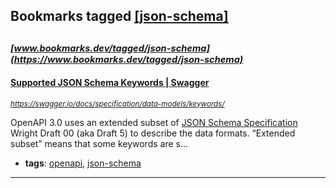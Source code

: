 ## Bookmarks tagged [[json-schema]](https://www.bookmarks.dev?q=[json-schema])

_<sup><sup>[www.bookmarks.dev/tagged/json-schema](https://www.bookmarks.dev/tagged/json-schema)</sup></sup>_
---
#### [Supported JSON Schema Keywords | Swagger](https://swagger.io/docs/specification/data-models/keywords/)
_<sup>https://swagger.io/docs/specification/data-models/keywords/</sup>_

OpenAPI 3.0 uses an extended subset of [JSON Schema Specification](http://json-schema.org/) Wright Draft 00 (aka Draft 5) to describe the data formats. “Extended subset” means that some keywords are s...
* **tags**: [openapi](../tagged/openapi.md), [json-schema](../tagged/json-schema.md)
---
